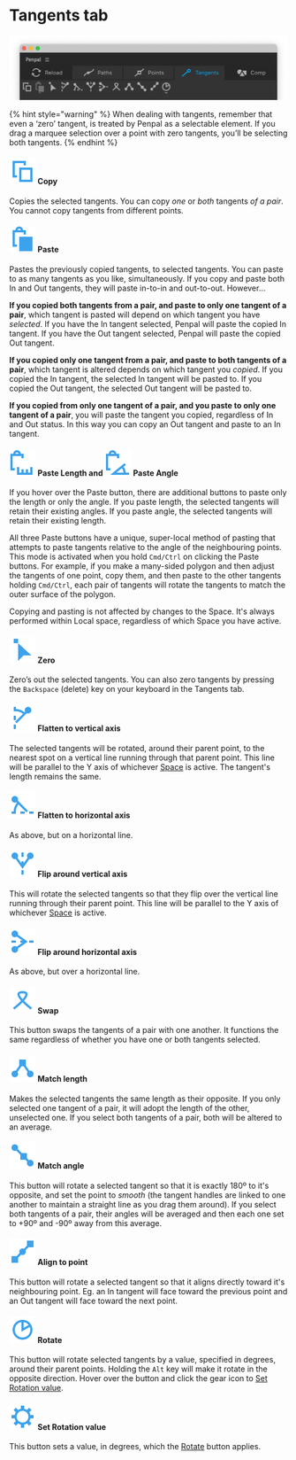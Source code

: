 # Tangents tab

![](.gitbook/assets/tangentsstab.png)

{% hint style="warning" %}
When dealing with tangents, remember that even a ‘zero’ tangent, is treated by Penpal as a selectable element. If you drag a marquee selection over a point with zero tangents, you’ll be selecting both tangents.
{% endhint %}

#### ![](<.gitbook/assets/tangents - copy.svg>) Copy

Copies the selected tangents. You can copy _one_ or _both_ tangents _of a pair_. You cannot copy tangents from different points.

#### ![](<.gitbook/assets/tangents - paste.svg>) Paste

Pastes the previously copied tangents, to selected tangents. You can paste to as many tangents as you like, simultaneously. If you copy and paste both In and Out tangents, they will paste in-to-in and out-to-out. However…

**If you copied both tangents from a pair, and paste to only one tangent of a pair**, which tangent is pasted will depend on which tangent you have _selected_. If you have the In tangent selected, Penpal will paste the copied In tangent. If you have the Out tangent selected, Penpal will paste the copied Out tangent.

**If you copied only one tangent from a pair, and paste to both tangents of a pair**, which tangent is altered depends on which tangent you _copied_. If you copied the In tangent, the selected In tangent will be pasted to. If you copied the Out tangent, the selected Out tangent will be pasted to.

**If you copied from only one tangent of a pair, and you paste to only one tangent of a pair**, you will paste the tangent you copied, regardless of In and Out status. In this way you can copy an Out tangent and paste to an In tangent.

#### ![](<.gitbook/assets/tangents - pasteLength.svg>) Paste Length and ![](<.gitbook/assets/tangents - pasteAngle.svg>) Paste Angle

If you hover over the Paste button, there are additional buttons to paste only the length or only the angle. If you paste length, the selected tangents will retain their existing angles. If you paste angle, the selected tangents will retain their existing length.

All three Paste buttons have a unique, super-local method of pasting that attempts to paste tangents relative to the angle of the neighbouring points. This mode is activated when you hold `Cmd/Ctrl` on clicking the Paste buttons. For example, if you make a many-sided polygon and then adjust the tangents of one point, copy them, and then paste to the other tangents holding `Cmd/Ctrl`, each pair of tangents will rotate the tangents to match the outer surface of the polygon.

Copying and pasting is not affected by changes to the Space. It's always performed within Local space, regardless of which Space you have active.

#### ![](<.gitbook/assets/tangents - zero.svg>) Zero

Zero’s out the selected tangents. You can also zero tangents by pressing the `Backspace` (delete) key on your keyboard in the Tangents tab.

#### ![](<.gitbook/assets/tangents - flatV.svg>) Flatten to vertical axis

The selected tangents will be rotated, around their parent point, to the nearest spot on a vertical line running through that parent point. This line will be parallel to the Y axis of whichever [Space](spaces.md) is active. The tangent's length remains the same.

#### ![](<.gitbook/assets/tangents - flatH.svg>) Flatten to horizontal axis

As above, but on a horizontal line.

#### ![](<.gitbook/assets/tangents - flipV.svg>) Flip around vertical axis

This will rotate the selected tangents so that they flip over the vertical line running through their parent point. This line will be parallel to the Y axis of whichever [Space](spaces.md) is active.

#### ![](<.gitbook/assets/tangents - flipH.svg>) Flip around horizontal axis

As above, but over a horizontal line.

#### ![](<.gitbook/assets/tangents - swap.svg>) Swap

This button swaps the tangents of a pair with one another. It functions the same regardless of whether you have one or both tangents selected.

#### ![](<.gitbook/assets/tangents - matchLength.svg>) Match length

Makes the selected tangents the same length as their opposite. If you only selected one tangent of a pair, it will adopt the length of the other, unselected one. If you select both tangents of a pair, both will be altered to an average.

#### ![](<.gitbook/assets/tangents - opposeAngle.svg>) Match angle

This button will rotate a selected tangent so that it is exactly 180º to it's opposite, and set the point to _smooth_ (the tangent handles are linked to one another to maintain a straight line as you drag them around). If you select both tangents of a pair, their angles will be averaged and then each one set to +90º and -90º away from this average.

#### &#x20;![](<.gitbook/assets/tangents - facePoint.svg>) Align to point

This button will rotate a selected tangent so that it aligns directly toward it's neighbouring point. Eg. an In tangent will face toward the previous point and an Out tangent will face toward the next point.

#### ![](<.gitbook/assets/tangents - rotate.svg>) Rotate

This button will rotate selected tangents by a value, specified in degrees, around their parent points. Holding the `Alt` key will make it rotate in the opposite direction. Hover over the button and click the gear icon to [Set Rotation value](tangents-tab.md#set-rotation-value).

#### ![](<.gitbook/assets/tangents - setRotate.svg>) Set Rotation value

This button sets a value, in degrees, which the [Rotate](tangents-tab.md#rotate) button applies.
